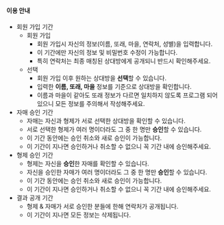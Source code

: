 #### 이용 안내    
- 회원 가입 기간
    - 회원 가입
        - 회원 가입시 자신의 정보(이름, 또래, 마을, 연락처, 성별)을 입력합니다.
        - 이 기간에만 자신의 정보 및 비밀번호 수정이 가능합니다.
        - 특히 연락처는 최종 매칭된 상대방에게 공개되니 반드시 확인해주세요.
    - 선택
        - 회원 가입 이후 원하는 상대방을 **선택**할 수 있습니다.
        - 입력한 **이름, 또래, 마을** 정보를 기준으로 상대방을 확인합니다.
        - 이름과 마을이 같아도 또래 정보가 다르면 일치하지 않도록 프로그램 되어 있으니 모든 정보를 주의해서 작성해주세요.  
- 자매 승인 기간
    - 자매는 자신과 형제가 서로 선택한 상대방을 확인할 수 있습니다.
    - 서로 선택한 형제가 여러 명이더라도 그 중 한 명만 **승인**할 수 있습니다.
    - 이 기간 동안에는 승인 취소와 새로 승인이 가능합니다.
    - 이 기간이 지나면 승인하거나 취소할 수 없으니 꼭 기간 내에 승인해주세요.
- 형제 승인 기간
    - 형제는 자신을 **승인**한 자매를 확인할 수 있습니다.
    - 자신을 승인한 자매가 여러 명이더라도 그 중 한 명만 **승인**할 수 있습니다.
    - 이 기간 동안에는 승인 취소와 새로 승인이 가능합니다.
    - 이 기간이 지나면 승인하거나 취소할 수 없으니 꼭 기간 내에 승인해주세요.
- 결과 공개 기간
    - 형제 & 자매가 서로 승인한 분들에 한해 연락처가 공개됩니다.
    - 이 기간이 지나면 모든 정보는 삭제됩니다.
